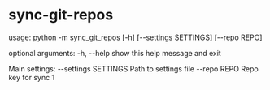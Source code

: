 # sync-git-repos

usage: python -m sync_git_repos [-h] [--settings SETTINGS] [--repo REPO]

optional arguments:
  -h, --help           show this help message and exit

Main settings:
  --settings SETTINGS  Path to settings file
  --repo REPO          Repo key for sync
1
